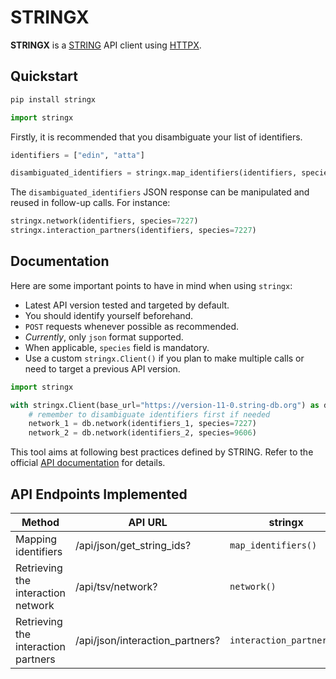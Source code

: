 # STRINGX

**STRINGX** is a [STRING](https://string-db.org) API client using [HTTPX](https://www.python-httpx.org).

## Quickstart

```sh
pip install stringx
```

```python
import stringx
```

Firstly, it is recommended that you disambiguate your list of identifiers.

```python
identifiers = ["edin", "atta"]

disambiguated_identifiers = stringx.map_identifiers(identifiers, species=7227)
```

The `disambiguated_identifiers` JSON response can be manipulated and reused in follow-up calls. For instance:

```python
stringx.network(identifiers, species=7227)
stringx.interaction_partners(identifiers, species=7227)
```

## Documentation

Here are some important points to have in mind when using `stringx`:

- Latest API version tested and targeted by default.
- You should identify yourself beforehand.
- `POST` requests whenever possible as recommended.
- _Currently_, only `json` format supported.
- When applicable, `species` field is mandatory.
- Use a custom `stringx.Client()` if you plan to make multiple calls or need to target a previous API version.

```python
import stringx

with stringx.Client(base_url="https://version-11-0.string-db.org") as db:
    # remember to disambiguate identifiers first if needed
    network_1 = db.network(identifiers_1, species=7227)
    network_2 = db.network(identifiers_2, species=9606)
```

This tool aims at following best practices defined by STRING.
Refer to the official [API documentation](https://string-db.org/help/api) for details.

## API Endpoints Implemented

| Method                              | API URL                         | **stringx**              |
| ----------------------------------- | ------------------------------- | ------------------------ |
| Mapping identifiers                 | /api/json/get_string_ids?       | `map_identifiers()`      |
| Retrieving the interaction network  | /api/tsv/network?               | `network()`              |
| Retrieving the interaction partners | /api/json/interaction_partners? | `interaction_partners()` |
